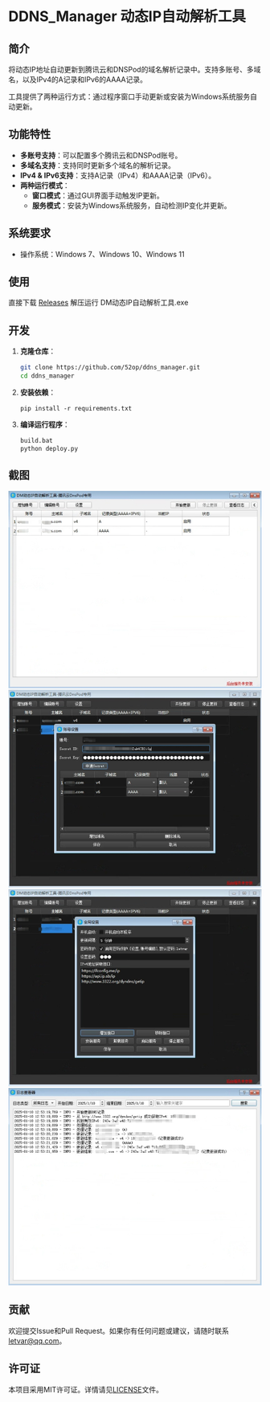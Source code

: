 # DDNS_Manager 动态IP自动解析工具

## 简介

将动态IP地址自动更新到腾讯云和DNSPod的域名解析记录中。支持多账号、多域名，以及IPv4的A记录和IPv6的AAAA记录。

工具提供了两种运行方式：通过程序窗口手动更新或安装为Windows系统服务自动更新。

## 功能特性

- **多账号支持**：可以配置多个腾讯云和DNSPod账号。
- **多域名支持**：支持同时更新多个域名的解析记录。
- **IPv4 & IPv6支持**：支持A记录（IPv4）和AAAA记录（IPv6）。
- **两种运行模式**：
  - **窗口模式**：通过GUI界面手动触发IP更新。
  - **服务模式**：安装为Windows系统服务，自动检测IP变化并更新。

## 系统要求

- 操作系统：Windows 7、Windows 10、Windows 11

## 使用

直接下载 [Releases](https://github.com/52op/ddns_manager/releases) 解压运行 DM动态IP自动解析工具.exe

## 开发

1. **克隆仓库**：
   
   ```bash
   git clone https://github.com/52op/ddns_manager.git
   cd ddns_manager
   ```

2. **安装依赖**：
   
   ```shell
   pip install -r requirements.txt
   ```
   
   

3. **编译运行程序**：
   
   ```shell
   build.bat
   python deploy.py
   ```
## 截图
![1](https://github.com/52op/ddns_manager/blob/master/preview_images/1.png)
![2](https://github.com/52op/ddns_manager/blob/master/preview_images/2.png)
![3](https://github.com/52op/ddns_manager/blob/master/preview_images/3.png)
![4](https://github.com/52op/ddns_manager/blob/master/preview_images/4.png)

## 贡献

欢迎提交Issue和Pull Request。如果你有任何问题或建议，请随时联系[letvar@qq.com](mailto:letvar@qq.com)。

## 许可证

本项目采用MIT许可证。详情请见[LICENSE](https://github.com/52op/ddns_manager?tab=License-1-ov-file)文件。


